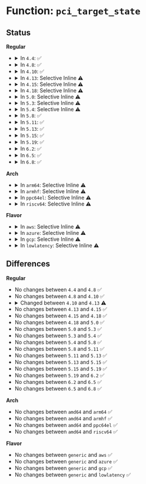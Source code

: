 # Function: <code>pci_target_state</code>

## Status
<b>Regular</b>
<ul>
<li>
<details>
<summary>In <code>4.4</code>: ✅</summary>

```c
pci_power_t pci_target_state(struct pci_dev *dev);
```

**Collision:** Unique Static

**Inline:** No

**Transformation:** False

**Instances:**

```
In drivers/pci/pci.c (ffffffff814334f0)
Location: drivers/pci/pci.c:1919
Inline: False
Direct callers:
  - drivers/pci/pci.c:pci_prepare_to_sleep
  - drivers/pci/pci.c:pci_finish_runtime_suspend
  - drivers/pci/pci.c:pci_dev_keep_suspended
```
**Symbols:**

```
ffffffff814334f0-ffffffff814335a0: pci_target_state (STB_LOCAL)
```
</details>
</li>
<li>
<details>
<summary>In <code>4.8</code>: ✅</summary>

```c
pci_power_t pci_target_state(struct pci_dev *dev);
```

**Collision:** Unique Static

**Inline:** No

**Transformation:** False

**Instances:**

```
In drivers/pci/pci.c (ffffffff8147ed60)
Location: drivers/pci/pci.c:1940
Inline: False
Direct callers:
  - drivers/pci/pci.c:pci_dev_keep_suspended
  - drivers/pci/pci.c:pci_finish_runtime_suspend
  - drivers/pci/pci.c:pci_prepare_to_sleep
```
**Symbols:**

```
ffffffff8147ed60-ffffffff8147ee1c: pci_target_state (STB_LOCAL)
```
</details>
</li>
<li>
<details>
<summary>In <code>4.10</code>: ✅</summary>

```c
pci_power_t pci_target_state(struct pci_dev *dev);
```

**Collision:** Unique Static

**Inline:** No

**Transformation:** False

**Instances:**

```
In drivers/pci/pci.c (ffffffff814a0400)
Location: drivers/pci/pci.c:1965
Inline: False
Direct callers:
  - drivers/pci/pci.c:pci_dev_keep_suspended
  - drivers/pci/pci.c:pci_dev_run_wake
  - drivers/pci/pci.c:pci_finish_runtime_suspend
  - drivers/pci/pci.c:pci_prepare_to_sleep
```
**Symbols:**

```
ffffffff814a0400-ffffffff814a04d9: pci_target_state (STB_LOCAL)
```
</details>
</li>
<li>
<details>
<summary>In <code>4.13</code>: Selective Inline ⚠️</summary>

```c
pci_power_t pci_target_state(struct pci_dev *dev, bool wakeup);
```

**Collision:** Unique Static

**Inline:** Selective

**Transformation:** False

**Instances:**

```
In drivers/pci/pci.c (ffffffff814abb90)
Location: drivers/pci/pci.c:1978
Inline: True
Direct callers:
  - drivers/pci/pci.c:pci_dev_keep_suspended
  - drivers/pci/pci.c:pci_dev_run_wake
  - drivers/pci/pci.c:pci_finish_runtime_suspend
  - drivers/pci/pci.c:pci_prepare_to_sleep
```
**Symbols:**

```
ffffffff814abb90-ffffffff814abc6f: pci_target_state (STB_LOCAL)
```
</details>
</li>
<li>
<details>
<summary>In <code>4.15</code>: Selective Inline ⚠️</summary>

```c
pci_power_t pci_target_state(struct pci_dev *dev, bool wakeup);
```

**Collision:** Unique Static

**Inline:** Selective

**Transformation:** False

**Instances:**

```
In drivers/pci/pci.c (ffffffff814eac50)
Location: drivers/pci/pci.c:1988
Inline: True
Direct callers:
  - drivers/pci/pci.c:pci_dev_keep_suspended
  - drivers/pci/pci.c:pci_dev_run_wake
  - drivers/pci/pci.c:pci_finish_runtime_suspend
  - drivers/pci/pci.c:pci_prepare_to_sleep
```
**Symbols:**

```
ffffffff814eac50-ffffffff814ead3b: pci_target_state (STB_LOCAL)
```
</details>
</li>
<li>
<details>
<summary>In <code>4.18</code>: Selective Inline ⚠️</summary>

```c
pci_power_t pci_target_state(struct pci_dev *dev, bool wakeup);
```

**Collision:** Unique Static

**Inline:** Selective

**Transformation:** False

**Instances:**

```
In drivers/pci/pci.c (ffffffff8151a1f0)
Location: drivers/pci/pci.c:2069
Inline: True
Direct callers:
  - drivers/pci/pci.c:pci_dev_keep_suspended
  - drivers/pci/pci.c:pci_dev_run_wake
  - drivers/pci/pci.c:pci_finish_runtime_suspend
  - drivers/pci/pci.c:pci_prepare_to_sleep
```
**Symbols:**

```
ffffffff8151a1f0-ffffffff8151a2e6: pci_target_state (STB_LOCAL)
```
</details>
</li>
<li>
<details>
<summary>In <code>5.0</code>: Selective Inline ⚠️</summary>

```c
pci_power_t pci_target_state(struct pci_dev *dev, bool wakeup);
```

**Collision:** Unique Static

**Inline:** Selective

**Transformation:** False

**Instances:**

```
In drivers/pci/pci.c (ffffffff8152ff60)
Location: drivers/pci/pci.c:2245
Inline: True
Direct callers:
  - drivers/pci/pci.c:pci_dev_keep_suspended
  - drivers/pci/pci.c:pci_dev_run_wake
  - drivers/pci/pci.c:pci_finish_runtime_suspend
  - drivers/pci/pci.c:pci_prepare_to_sleep
```
**Symbols:**

```
ffffffff8152ff60-ffffffff81530057: pci_target_state (STB_LOCAL)
```
</details>
</li>
<li>
<details>
<summary>In <code>5.3</code>: Selective Inline ⚠️</summary>

```c
pci_power_t pci_target_state(struct pci_dev *dev, bool wakeup);
```

**Collision:** Unique Static

**Inline:** Selective

**Transformation:** False

**Instances:**

```
In drivers/pci/pci.c (ffffffff8155f740)
Location: drivers/pci/pci.c:2325
Inline: True
Direct callers:
  - drivers/pci/pci.c:pci_dev_need_resume
  - drivers/pci/pci.c:pci_dev_run_wake
  - drivers/pci/pci.c:pci_finish_runtime_suspend
  - drivers/pci/pci.c:pci_prepare_to_sleep
```
**Symbols:**

```
ffffffff8155f740-ffffffff8155f837: pci_target_state (STB_LOCAL)
```
</details>
</li>
<li>
<details>
<summary>In <code>5.4</code>: Selective Inline ⚠️</summary>

```c
pci_power_t pci_target_state(struct pci_dev *dev, bool wakeup);
```

**Collision:** Unique Static

**Inline:** Selective

**Transformation:** False

**Instances:**

```
In drivers/pci/pci.c (ffffffff81580880)
Location: drivers/pci/pci.c:2321
Inline: True
Direct callers:
  - drivers/pci/pci.c:pci_dev_need_resume
  - drivers/pci/pci.c:pci_dev_run_wake
  - drivers/pci/pci.c:pci_finish_runtime_suspend
  - drivers/pci/pci.c:pci_prepare_to_sleep
```
**Symbols:**

```
ffffffff81580880-ffffffff81580977: pci_target_state (STB_LOCAL)
```
</details>
</li>
<li>
<details>
<summary>In <code>5.8</code>: ✅</summary>

```c
pci_power_t pci_target_state(struct pci_dev *dev, bool wakeup);
```

**Collision:** Unique Static

**Inline:** No

**Transformation:** False

**Instances:**

```
In drivers/pci/pci.c (ffffffff81624320)
Location: drivers/pci/pci.c:2391
Inline: False
Direct callers:
  - drivers/pci/pci.c:pci_dev_need_resume
  - drivers/pci/pci.c:pci_dev_run_wake
  - drivers/pci/pci.c:pci_finish_runtime_suspend
  - drivers/pci/pci.c:pci_prepare_to_sleep
  - drivers/pci/pci.c:pci_prepare_to_sleep
```
**Symbols:**

```
ffffffff81624320-ffffffff81624417: pci_target_state (STB_LOCAL)
```
</details>
</li>
<li>
<details>
<summary>In <code>5.11</code>: ✅</summary>

```c
pci_power_t pci_target_state(struct pci_dev *dev, bool wakeup);
```

**Collision:** Unique Static

**Inline:** No

**Transformation:** False

**Instances:**

```
In drivers/pci/pci.c (ffffffff81649ee0)
Location: drivers/pci/pci.c:2535
Inline: False
Direct callers:
  - drivers/pci/pci.c:pci_dev_need_resume
  - drivers/pci/pci.c:pci_dev_run_wake
  - drivers/pci/pci.c:pci_finish_runtime_suspend
  - drivers/pci/pci.c:pci_prepare_to_sleep
```
**Symbols:**

```
ffffffff81649ee0-ffffffff81649fd7: pci_target_state (STB_LOCAL)
```
</details>
</li>
<li>
<details>
<summary>In <code>5.13</code>: ✅</summary>

```c
pci_power_t pci_target_state(struct pci_dev *dev, bool wakeup);
```

**Collision:** Unique Static

**Inline:** No

**Transformation:** False

**Instances:**

```
In drivers/pci/pci.c (ffffffff8162ca90)
Location: drivers/pci/pci.c:2565
Inline: False
Direct callers:
  - drivers/pci/pci.c:pci_dev_need_resume
  - drivers/pci/pci.c:pci_dev_run_wake
  - drivers/pci/pci.c:pci_finish_runtime_suspend
  - drivers/pci/pci.c:pci_prepare_to_sleep
```
**Symbols:**

```
ffffffff8162ca90-ffffffff8162cb96: pci_target_state (STB_LOCAL)
```
</details>
</li>
<li>
<details>
<summary>In <code>5.15</code>: ✅</summary>

```c
pci_power_t pci_target_state(struct pci_dev *dev, bool wakeup);
```

**Collision:** Unique Static

**Inline:** No

**Transformation:** False

**Instances:**

```
In drivers/pci/pci.c (ffffffff8169c600)
Location: drivers/pci/pci.c:2603
Inline: False
Direct callers:
  - drivers/pci/pci.c:pci_dev_need_resume
  - drivers/pci/pci.c:pci_dev_run_wake
  - drivers/pci/pci.c:pci_finish_runtime_suspend
  - drivers/pci/pci.c:pci_prepare_to_sleep
```
**Symbols:**

```
ffffffff8169c600-ffffffff8169c72e: pci_target_state (STB_LOCAL)
```
</details>
</li>
<li>
<details>
<summary>In <code>5.19</code>: ✅</summary>

```c
pci_power_t pci_target_state(struct pci_dev *dev, bool wakeup);
```

**Collision:** Unique Static

**Inline:** No

**Transformation:** False

**Instances:**

```
In drivers/pci/pci.c (ffffffff817c0aa0)
Location: drivers/pci/pci.c:2665
Inline: False
Direct callers:
  - drivers/pci/pci.c:pci_dev_need_resume
  - drivers/pci/pci.c:pci_dev_run_wake
  - drivers/pci/pci.c:pci_finish_runtime_suspend
  - drivers/pci/pci.c:pci_prepare_to_sleep
```
**Symbols:**

```
ffffffff817c0aa0-ffffffff817c0b7e: pci_target_state (STB_LOCAL)
```
</details>
</li>
<li>
<details>
<summary>In <code>6.2</code>: ✅</summary>

```c
pci_power_t pci_target_state(struct pci_dev *dev, bool wakeup);
```

**Collision:** Unique Static

**Inline:** No

**Transformation:** False

**Instances:**

```
In drivers/pci/pci.c (ffffffff818dd360)
Location: drivers/pci/pci.c:2639
Inline: False
Direct callers:
  - drivers/pci/pci.c:pci_dev_need_resume
  - drivers/pci/pci.c:pci_dev_run_wake
  - drivers/pci/pci.c:pci_finish_runtime_suspend
  - drivers/pci/pci.c:pci_prepare_to_sleep
  - drivers/pci/pci.c:pci_prepare_to_sleep
```
**Symbols:**

```
ffffffff818dd360-ffffffff818dd43e: pci_target_state (STB_LOCAL)
```
</details>
</li>
<li>
<details>
<summary>In <code>6.5</code>: ✅</summary>

```c
pci_power_t pci_target_state(struct pci_dev *dev, bool wakeup);
```

**Collision:** Unique Static

**Inline:** No

**Transformation:** False

**Instances:**

```
In drivers/pci/pci.c (ffffffff819208f0)
Location: drivers/pci/pci.c:2677
Inline: False
Direct callers:
  - drivers/pci/pci.c:pci_dev_need_resume
  - drivers/pci/pci.c:pci_dev_run_wake
  - drivers/pci/pci.c:pci_finish_runtime_suspend
  - drivers/pci/pci.c:pci_prepare_to_sleep
  - drivers/pci/pci.c:pci_prepare_to_sleep
```
**Symbols:**

```
ffffffff819208f0-ffffffff819209ad: pci_target_state (STB_LOCAL)
```
</details>
</li>
<li>
<details>
<summary>In <code>6.8</code>: ✅</summary>

```c
pci_power_t pci_target_state(struct pci_dev *dev, bool wakeup);
```

**Collision:** Unique Static

**Inline:** No

**Transformation:** False

**Instances:**

```
In drivers/pci/pci.c (ffffffff81968a80)
Location: drivers/pci/pci.c:2790
Inline: False
Direct callers:
  - drivers/pci/pci.c:pci_dev_need_resume
  - drivers/pci/pci.c:pci_dev_run_wake
  - drivers/pci/pci.c:pci_finish_runtime_suspend
  - drivers/pci/pci.c:pci_prepare_to_sleep
  - drivers/pci/pci.c:pci_prepare_to_sleep
```
**Symbols:**

```
ffffffff81968a80-ffffffff81968b44: pci_target_state (STB_LOCAL)
```
</details>
</li>
</ul>
<b>Arch</b>
<ul>
<li>
<details>
<summary>In <code>arm64</code>: Selective Inline ⚠️</summary>

```c
pci_power_t pci_target_state(struct pci_dev *dev, bool wakeup);
```

**Collision:** Unique Static

**Inline:** Selective

**Transformation:** False

**Instances:**

```
In drivers/pci/pci.c (ffff8000106e3540)
Location: drivers/pci/pci.c:2321
Inline: True
Direct callers:
  - drivers/pci/pci.c:pci_dev_need_resume
  - drivers/pci/pci.c:pci_dev_run_wake
  - drivers/pci/pci.c:pci_finish_runtime_suspend
  - drivers/pci/pci.c:pci_prepare_to_sleep
```
**Symbols:**

```
ffff8000106e3540-ffff8000106e3678: pci_target_state (STB_LOCAL)
```
</details>
</li>
<li>
<details>
<summary>In <code>armhf</code>: Selective Inline ⚠️</summary>

```c
pci_power_t pci_target_state(struct pci_dev *dev, bool wakeup);
```

**Collision:** Unique Static

**Inline:** Selective

**Transformation:** False

**Instances:**

```
In drivers/pci/pci.c (c087f498)
Location: drivers/pci/pci.c:2321
Inline: True
Direct callers:
  - drivers/pci/pci.c:pci_dev_need_resume
  - drivers/pci/pci.c:pci_dev_run_wake
  - drivers/pci/pci.c:pci_finish_runtime_suspend
  - drivers/pci/pci.c:pci_prepare_to_sleep
```
**Symbols:**

```
c087f498-c087f5dc: pci_target_state (STB_LOCAL)
```
</details>
</li>
<li>
<details>
<summary>In <code>ppc64el</code>: Selective Inline ⚠️</summary>

```c
pci_power_t pci_target_state(struct pci_dev *dev, bool wakeup);
```

**Collision:** Unique Static

**Inline:** Selective

**Transformation:** False

**Instances:**

```
In drivers/pci/pci.c (c00000000085d610)
Location: drivers/pci/pci.c:2321
Inline: True
Direct callers:
  - drivers/pci/pci.c:pci_dev_need_resume
  - drivers/pci/pci.c:pci_dev_run_wake
  - drivers/pci/pci.c:pci_finish_runtime_suspend
  - drivers/pci/pci.c:pci_prepare_to_sleep
```
**Symbols:**

```
c00000000085d610-c00000000085d80c: pci_target_state (STB_LOCAL)
```
</details>
</li>
<li>
<details>
<summary>In <code>riscv64</code>: Selective Inline ⚠️</summary>

```c
pci_power_t pci_target_state(struct pci_dev *dev, bool wakeup);
```

**Collision:** Unique Static

**Inline:** Selective

**Transformation:** False

**Instances:**

```
In drivers/pci/pci.c (ffffffe0004babf8)
Location: drivers/pci/pci.c:2321
Inline: True
Direct callers:
  - drivers/pci/pci.c:pci_dev_need_resume
  - drivers/pci/pci.c:pci_dev_run_wake
  - drivers/pci/pci.c:pci_finish_runtime_suspend
  - drivers/pci/pci.c:pci_prepare_to_sleep
```
**Symbols:**

```
ffffffe0004babf8-ffffffe0004bace8: pci_target_state (STB_LOCAL)
```
</details>
</li>
</ul>
<b>Flavor</b>
<ul>
<li>
<details>
<summary>In <code>aws</code>: Selective Inline ⚠️</summary>

```c
pci_power_t pci_target_state(struct pci_dev *dev, bool wakeup);
```

**Collision:** Unique Static

**Inline:** Selective

**Transformation:** False

**Instances:**

```
In drivers/pci/pci.c (ffffffff81574da0)
Location: drivers/pci/pci.c:2321
Inline: True
Direct callers:
  - drivers/pci/pci.c:pci_dev_need_resume
  - drivers/pci/pci.c:pci_dev_run_wake
  - drivers/pci/pci.c:pci_finish_runtime_suspend
  - drivers/pci/pci.c:pci_prepare_to_sleep
```
**Symbols:**

```
ffffffff81574da0-ffffffff81574e97: pci_target_state (STB_LOCAL)
```
</details>
</li>
<li>
<details>
<summary>In <code>azure</code>: Selective Inline ⚠️</summary>

```c
pci_power_t pci_target_state(struct pci_dev *dev, bool wakeup);
```

**Collision:** Unique Static

**Inline:** Selective

**Transformation:** False

**Instances:**

```
In drivers/pci/pci.c (ffffffff81563500)
Location: drivers/pci/pci.c:2321
Inline: True
Direct callers:
  - drivers/pci/pci.c:pci_dev_need_resume
  - drivers/pci/pci.c:pci_dev_run_wake
  - drivers/pci/pci.c:pci_finish_runtime_suspend
  - drivers/pci/pci.c:pci_prepare_to_sleep
```
**Symbols:**

```
ffffffff81563500-ffffffff815635f7: pci_target_state (STB_LOCAL)
```
</details>
</li>
<li>
<details>
<summary>In <code>gcp</code>: Selective Inline ⚠️</summary>

```c
pci_power_t pci_target_state(struct pci_dev *dev, bool wakeup);
```

**Collision:** Unique Static

**Inline:** Selective

**Transformation:** False

**Instances:**

```
In drivers/pci/pci.c (ffffffff815745d0)
Location: drivers/pci/pci.c:2321
Inline: True
Direct callers:
  - drivers/pci/pci.c:pci_dev_need_resume
  - drivers/pci/pci.c:pci_dev_run_wake
  - drivers/pci/pci.c:pci_finish_runtime_suspend
  - drivers/pci/pci.c:pci_prepare_to_sleep
```
**Symbols:**

```
ffffffff815745d0-ffffffff815746c7: pci_target_state (STB_LOCAL)
```
</details>
</li>
<li>
<details>
<summary>In <code>lowlatency</code>: Selective Inline ⚠️</summary>

```c
pci_power_t pci_target_state(struct pci_dev *dev, bool wakeup);
```

**Collision:** Unique Static

**Inline:** Selective

**Transformation:** False

**Instances:**

```
In drivers/pci/pci.c (ffffffff8158eba0)
Location: drivers/pci/pci.c:2321
Inline: True
Direct callers:
  - drivers/pci/pci.c:pci_dev_need_resume
  - drivers/pci/pci.c:pci_dev_run_wake
  - drivers/pci/pci.c:pci_finish_runtime_suspend
  - drivers/pci/pci.c:pci_prepare_to_sleep
```
**Symbols:**

```
ffffffff8158eba0-ffffffff8158ec97: pci_target_state (STB_LOCAL)
```
</details>
</li>
</ul>

## Differences
<b>Regular</b>
<ul>
<li>
No changes between <code>4.4</code> and <code>4.8</code> ✅
</li>
<li>
No changes between <code>4.8</code> and <code>4.10</code> ✅
</li>
<li>
<details>
<summary>Changed between <code>4.10</code> and <code>4.13</code> ⚠️</summary>
<ul>
<li>
<b>Param added. </b>
<code>bool wakeup</code>
</li>
</ul>
</details>
</li>
<li>
No changes between <code>4.13</code> and <code>4.15</code> ✅
</li>
<li>
No changes between <code>4.15</code> and <code>4.18</code> ✅
</li>
<li>
No changes between <code>4.18</code> and <code>5.0</code> ✅
</li>
<li>
No changes between <code>5.0</code> and <code>5.3</code> ✅
</li>
<li>
No changes between <code>5.3</code> and <code>5.4</code> ✅
</li>
<li>
No changes between <code>5.4</code> and <code>5.8</code> ✅
</li>
<li>
No changes between <code>5.8</code> and <code>5.11</code> ✅
</li>
<li>
No changes between <code>5.11</code> and <code>5.13</code> ✅
</li>
<li>
No changes between <code>5.13</code> and <code>5.15</code> ✅
</li>
<li>
No changes between <code>5.15</code> and <code>5.19</code> ✅
</li>
<li>
No changes between <code>5.19</code> and <code>6.2</code> ✅
</li>
<li>
No changes between <code>6.2</code> and <code>6.5</code> ✅
</li>
<li>
No changes between <code>6.5</code> and <code>6.8</code> ✅
</li>
</ul>
<b>Arch</b>
<ul>
<li>
No changes between <code>amd64</code> and <code>arm64</code> ✅
</li>
<li>
No changes between <code>amd64</code> and <code>armhf</code> ✅
</li>
<li>
No changes between <code>amd64</code> and <code>ppc64el</code> ✅
</li>
<li>
No changes between <code>amd64</code> and <code>riscv64</code> ✅
</li>
</ul>
<b>Flavor</b>
<ul>
<li>
No changes between <code>generic</code> and <code>aws</code> ✅
</li>
<li>
No changes between <code>generic</code> and <code>azure</code> ✅
</li>
<li>
No changes between <code>generic</code> and <code>gcp</code> ✅
</li>
<li>
No changes between <code>generic</code> and <code>lowlatency</code> ✅
</li>
</ul>
